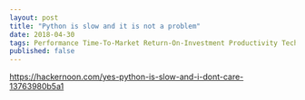 ```yaml
---
layout: post
title: "Python is slow and it is not a problem"
date: 2018-04-30
tags: Performance Time-To-Market Return-On-Investment Productivity Technology-Choice
published: false
---
```


https://hackernoon.com/yes-python-is-slow-and-i-dont-care-13763980b5a1
